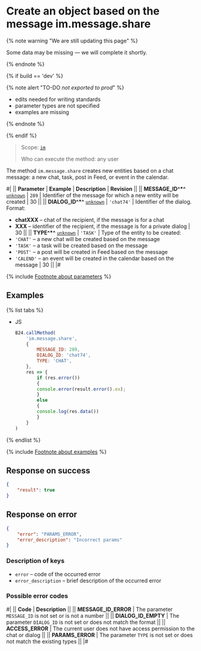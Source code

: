 # Create an object based on the message im.message.share

{% note warning "We are still updating this page" %}

Some data may be missing — we will complete it shortly.

{% endnote %}

{% if build == 'dev' %}

{% note alert "TO-DO _not exported to prod_" %}

- edits needed for writing standards
- parameter types are not specified
- examples are missing

{% endnote %}

{% endif %}

> Scope: [`im`](../../scopes/permissions.md)
>
> Who can execute the method: any user

The method `im.message.share` creates new entities based on a chat message: a new chat, task, post in Feed, or event in the calendar.

#|
|| **Parameter** | **Example** | **Description** | **Revision** ||
|| **MESSAGE_ID^*^**
[`unknown`](../../data-types.md) | `289` | Identifier of the message for which a new entity will be created | 30 ||
|| **DIALOG_ID^*^**
[`unknown`](../../data-types.md) | `'chat74'` | Identifier of the dialog. Format:
- **chatXXX** – chat of the recipient, if the message is for a chat
- **XXX** – identifier of the recipient, if the message is for a private dialog | 30 ||
|| **TYPE^*^**
[`unknown`](../../data-types.md) | `'TASK'` | Type of the entity to be created:
- `'CHAT'` – a new chat will be created based on the message
- `'TASK'` – a task will be created based on the message
- `'POST'` – a post will be created in Feed based on the message
- `'CALEND'` – an event will be created in the calendar based on the message | 30 ||
|#

{% include [Footnote about parameters](../../../_includes/required.md) %}

## Examples

{% list tabs %}

- JS

    ```js
    B24.callMethod(
        'im.message.share',
        {
            MESSAGE_ID: 289,
            DIALOG_ID: 'chat74',
            TYPE: 'CHAT',
        },
        res => {
            if (res.error())
            {
            console.error(result.error().ex);
            }
            else
            {
            console.log(res.data())
            }
        }
    )
    ```

{% endlist %}

{% include [Footnote about examples](../../../_includes/examples.md) %}

## Response on success

```json
{
    "result": true
}
```

## Response on error

```json
{
    "error": "PARAMS_ERROR",
    "error_description": "Incorrect params"
}
```

### Description of keys

- `error` – code of the occurred error
- `error_description` – brief description of the occurred error

### Possible error codes

#|
|| **Code** | **Description** ||
|| **MESSAGE_ID_ERROR** | The parameter `MESSAGE_ID` is not set or is not a number ||
|| **DIALOG_ID_EMPTY** | The parameter `DIALOG_ID` is not set or does not match the format ||
|| **ACCESS_ERROR** | The current user does not have access permission to the chat or dialog ||
|| **PARAMS_ERROR** | The parameter `TYPE` is not set or does not match the existing types ||
|#